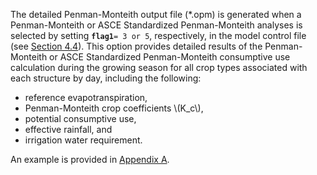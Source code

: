The detailed Penman-Monteith output file (\*.opm) is generated when a Penman-Monteith or ASCE 
Standardized Penman-Monteith analyses is selected by setting **`flag1`**`= 3 or 5`, respectively, in 
the model control file (see [Section 4.4](../InputDescription/44.md)).  This option provides detailed results of the Penman-Monteith 
or ASCE Standardized Penman-Monteith consumptive use calculation during the growing season for all crop 
types associated with each structure by day, including the following: 

* reference evapotranspiration, 
* Penman-Monteith crop coefficients \\(K_c\\), 
* potential consumptive use, 
* effective rainfall, and 
* irrigation water requirement. 

An example is provided in [Appendix A](../AppendixA/A1.md). 